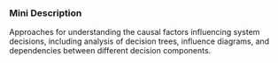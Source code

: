 ### Mini Description

Approaches for understanding the causal factors influencing system decisions, including analysis of decision trees, influence diagrams, and dependencies between different decision components.
